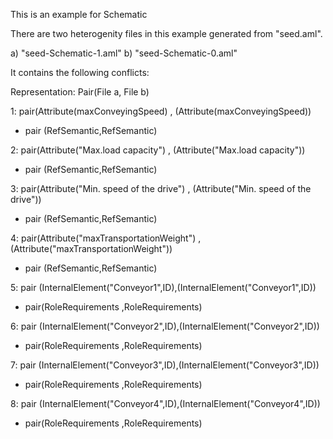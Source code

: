 This is an example for Schematic 

There are two heterogenity files in this example generated from "seed.aml".

a) "seed-Schematic-1.aml"
b) "seed-Schematic-0.aml"

It contains the following conflicts:

Representation: Pair(File a, File b)

1: pair(Attribute(maxConveyingSpeed) , (Attribute(maxConveyingSpeed))

 - pair (RefSemantic,RefSemantic)

2: pair(Attribute("Max.load capacity") , (Attribute("Max.load capacity"))

 - pair (RefSemantic,RefSemantic)


3: pair(Attribute("Min. speed of the drive") , (Attribute("Min. speed of the drive"))

  - pair (RefSemantic,RefSemantic)

4: pair(Attribute("maxTransportationWeight") , (Attribute("maxTransportationWeight"))

  - pair (RefSemantic,RefSemantic)


5: pair (InternalElement("Conveyor1",ID),(InternalElement("Conveyor1",ID))

  - pair(RoleRequirements ,RoleRequirements)


6: pair (InternalElement("Conveyor2",ID),(InternalElement("Conveyor2",ID))

   - pair(RoleRequirements ,RoleRequirements)


7: pair (InternalElement("Conveyor3",ID),(InternalElement("Conveyor3",ID))

   - pair(RoleRequirements ,RoleRequirements)


8: pair (InternalElement("Conveyor4",ID),(InternalElement("Conveyor4",ID))

   - pair(RoleRequirements ,RoleRequirements)
